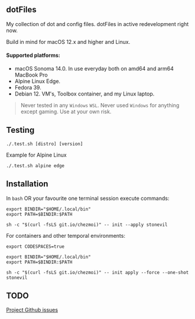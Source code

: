 dotFiles
----
My collection of dot and config files. dotFiles in active redevelopment right now.

Build in mind for macOS 12.x and higher and Linux.

#### Supported platforms:

- macOS Sonoma 14.0. In use everyday both on amd64 and arm64 MacBook Pro
- Alpine Linux Edge.
- Fedora 39.
- Debian 12. VM's, Toolbox container, and my Linux laptop.

> Never tested in any ``Windows`` ``WSL``. Never used ``Windows`` for anything except gaming.  Use at your own risk.


Testing
----
```shell
./.test.sh [distro] [version]
```

Example for Alpine Linux

```shell
./.test.sh alpine edge
```


Installation
----
In ``bash`` OR your favourite one terminal session execute commands:

```shell
export BINDIR="$HOME/.local/bin"
export PATH=$BINDIR:$PATH

sh -c "$(curl -fsLS git.io/chezmoi)" -- init --apply stonevil
```

For containers and other temporal environments:

```shell
export CODESPACES=true

export BINDIR="$HOME/.local/bin"
export PATH=$BINDIR:$PATH

sh -c "$(curl -fsLS git.io/chezmoi)" -- init apply --force --one-shot stonevil
```


TODO
----

[Project Github issues](https://github.com/stonevil/dotfiles/issues)
